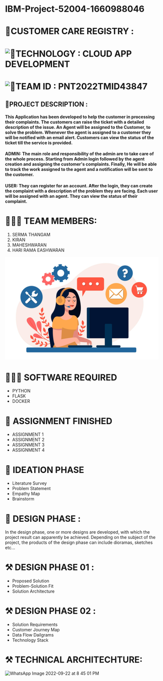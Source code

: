 # IBM-Project-52004-1660988046

<h1>🛃CUSTOMER CARE REGISTRY :</h1>
<h1><img src="https://fonts.gstatic.com/s/e/notoemoji/latest/1f331/512.gif" alt="🌱" width="32" height="32">TECHNOLOGY : CLOUD APP DEVELOPMENT</h1>
<h1> <img src="https://fonts.gstatic.com/s/e/notoemoji/latest/1f31f/512.gif" alt="🌟" width="32" height="32">TEAM ID : PNT2022TMID43847</h1> 

<h2>📒PROJECT DESCRIPTION :</h2>
<h4>This Application has been developed to help the customer in processing their complaints. The customers can raise the ticket with a detailed description of the issue. An Agent will be assigned to the Customer, to solve the problem. Whenever the agent is assigned to a customer they will be notified with an email alert. Customers can view the status of the ticket till the service is provided.
<h4>
ADMIN: The main role and responsibility of the admin are to take care of the whole process. Starting from Admin login followed by the agent creation and assigning the customer's complaints. Finally, He will be able to track the work assigned to the agent and a notification will be sent to the customer.
<h4>
USER: They can register for an account. After the login, they can create the complaint with a description of the problem they are facing. Each user will be assigned with an agent. They can view the status of their complaint.</h4>
  
  <h1>🧑🏻‍🦰 TEAM MEMBERS:</h1>
  <ol>
  <li>SERMA THANGAM</li>
  <li>KIRAN</li>
  <li>MAHESHWARAN</li>
  <li>HARI RAMA EASHWARAN</li>
</ol>

![](https://github.com/IBM-EPBL/IBM-Project-13026-1659507202/blob/main/customer_care_registry.jpg)

# 👨🏻‍💻 SOFTWARE REQUIRED
- PYTHON
- FLASK
- DOCKER

# 📒 ASSIGNMENT FINISHED
 - ASSIGNMENT 1
 - ASSIGNMENT 2
 - ASSIGNMENT 3
 - ASSIGNMENT 4

# 🧩 IDEATION PHASE
-  Literature Survey
- Problem Statement
- Empathy Map
- Brainstorm

# 🧩 DESIGN PHASE :
In the design phase, one or more designs are developed, with which the project result can apparently be achieved. Depending on the subject of the project, the        products of the design phase can include dioramas, sketches etc...

# ⚒️ DESIGN PHASE 01 :
 - Proposed Solution
 - Problem-Solution Fit
 - Solution Architecture
 
# ⚒️ DESIGN PHASE 02 :
 - Solution Requirements
 - Customer Journey Map
 - Data Flow Dailgrams
 - Technology Stack 
 
# ⚒️ TECHNICAL ARCHITECHTURE:
![WhatsApp Image 2022-09-22 at 8 45 01 PM](https://user-images.githubusercontent.com/66785258/191786242-26da5b1a-4d05-48c6-a7d4-d8aa79666a83.jpeg)
